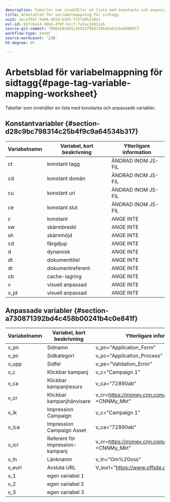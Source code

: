 ```yaml
---
description: Tabeller som innehåller en lista med konstanta och anpassade variabler.
title: Arbetsblad för variabelmappning för sidtagg
uuid: 1ecef047-5a04-401d-b3d5-f31fddb134e1
exl-id: 647c6a14-58b4-4f87-bccf-fa7ac24811a5
source-git-commit: 79981e92dd1c2e552f958716626a632ead940973
workflow-type: tm+mt
source-wordcount: '238'
ht-degree: 0%

---
```


# Arbetsblad för variabelmappning för sidtagg{#page-tag-variable-mapping-worksheet}

Tabeller som innehåller en lista med konstanta och anpassade variabler.

## Konstantvariabler {#section-d28c9bc798314c25b4f9c9a64534b317}

| Variabelnamn | Variabel, kort beskrivning | Ytterligare information |
|---|---|---|
| ct | konstant tagg | ÄNDRAD INOM JS-FIL |
| cd | konstant domän | ÄNDRAD INOM JS-FIL |
| cu | konstant uri | ÄNDRAD INOM JS-FIL |
| ce | konstant slut | ÄNDRAD INOM JS-FIL |
| c | konstant | ANGE INTE |
| sw | skärmbredd | ANGE INTE |
| sh | skärmhöjd | ANGE INTE |
| cd | färgdjup | ANGE INTE |
| d | dynamisk | ANGE INTE |
| dt | dokumenttitel | ANGE INTE |
| dr | dokumentreferent | ANGE INTE |
| cb | cache-lagring | ANGE INTE |
| v | visuell anpassad | ANGE INTE |
| v_jd | visuell anpassad | ANGE INTE |

## Anpassade variabler {#section-a730871392bd4c458b00241b4c0e841f}

| Variabelnamn | Variabel, kort beskrivning | Ytterligare information |
|---|---|---|
| v_pn | Sidnamn | v_pn=&quot;Application_Form&quot; |
| v_pc | Sidkategori | v_pc=&quot;Application_Process&quot; |
| v_upp | Sidfel | v_pe=&quot;Validation_Error&quot; |
| v_c | Klickbar kampanj | v_c=&quot;Campaign 1&quot; |
| v_ca | Klickbar kampanjresurs | v_ca=&quot;72890ab&quot; |
| v_cr | Klickbar kampanjhänvisare | v_cr=https://money.cnn.com/markets/&amp;v_cp =CNNMy_Mkt&quot; |
| v_ik | Impression Campaign | v_c=&quot;Campaign 1&quot; |
| v_ica | Impression Campaign Asset | v_ca=&quot;72890ab&quot; |
| v_icr | Referent för Impression-kampanj | v_cr=https://money.cnn.com/markets/&amp;v_cp =CNNMy_Mkt&quot; |
| v_ln | Länknamn | v_ln=&quot;Om%20oss&quot; |
| v_eurl | Avsluta URL | V_eurl=&quot;https://www.offsite.com/ |
| v_1 | egen variabel 1 |  |
| v_2 | egen variabel 2 |  |
| v_3 | egen variabel 3 |  |
